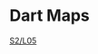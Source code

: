Dart Maps
==========

[S2/L05](https://www.youtube.com/watch?v=tpgHBGRG1kQ&list=PLCKuOXG0bPi0sIn-nDsi7ma9OV6MEMkxj&index=11)

